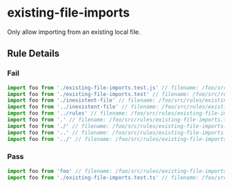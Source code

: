 <!-- prettier-ignore-start -->
# existing-file-imports

Only allow importing from an existing local file.

## Rule Details

### Fail

```ts
import foo from './existing-file-imports.test.js' // filename: /foo/src/rules/existing-file-imports.test.ts
import foo from './existing-file-imports.test' // filename: /foo/src/rules/existing-file-imports.test.ts
import foo from './inexistent-file' // filename: /foo/src/rules/existing-file-imports.test.ts
import foo from '../inexistent-file' // filename: /foo/src/rules/existing-file-imports.test.ts
import foo from '../rules' // filename: /foo/src/rules/existing-file-imports.test.ts
import foo from '.' // filename: /foo/src/rules/existing-file-imports.test.ts
import foo from './' // filename: /foo/src/rules/existing-file-imports.test.ts
import foo from '..' // filename: /foo/src/rules/existing-file-imports.test.ts
import foo from '../' // filename: /foo/src/rules/existing-file-imports.test.ts
```

### Pass

```ts
import foo from 'foo' // filename: /foo/src/rules/existing-file-imports.test.ts
import foo from './existing-file-imports.test.ts' // filename: /foo/src/rules/existing-file-imports.test.ts
```
<!-- prettier-ignore-end -->
